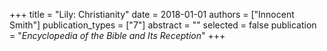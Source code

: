+++
title = "Lily: Christianity"
date = 2018-01-01
authors = ["Innocent Smith"]
publication_types = ["7"]
abstract = ""
selected = false
publication = "*Encyclopedia of the Bible and Its Reception*"
+++

